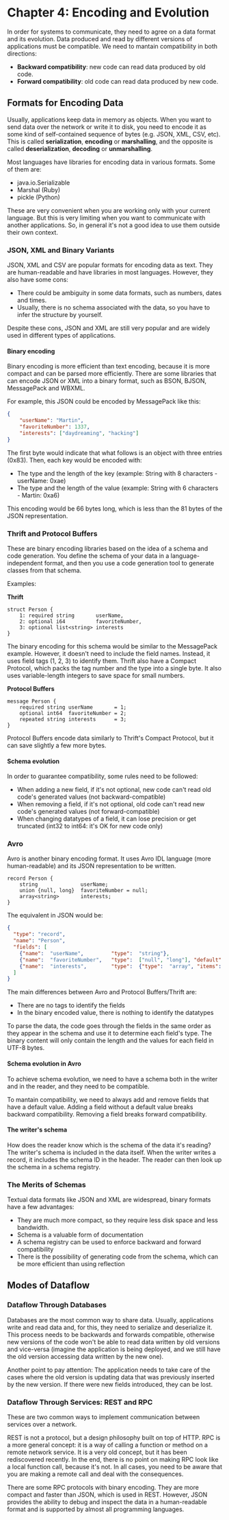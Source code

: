 # Chapter 4: Encoding and Evolution

In order for systems to communicate, they need to agree on a data format and its evolution.
Data produced and read by different versions of applications must be compatible. We need to mantain compatibility
in both directions:

- **Backward compatibility**: new code can read data produced by old code.
- **Forward compatibility**: old code can read data produced by new code.

## Formats for Encoding Data

Usually, applications keep data in memory as objects. When you want to send data over the network or write it to disk,
you need to encode it as some kind of self-contained sequence of bytes (e.g. JSON, XML, CSV, etc). This is called
**serialization**, **encoding** or **marshalling**, and the opposite is called **deserialization**, **decoding** or 
**unmarshalling**.

Most languages have libraries for encoding data in various formats. Some of them are:
- java.io.Serializable
- Marshal (Ruby)
- pickle (Python)

These are very convenient when you are working only with your current language. But this is very limiting when you
want to communicate with another applications. So, in general it's not a good idea to use them outside their own
context.

### JSON, XML and Binary Variants

JSON, XML and CSV are popular formats for encoding data as text. They are human-readable and have libraries in most
languages. However, they also have some cons:
- There could be ambiguity in some data formats, such as numbers, dates and times.
- Usually, there is no schema associated with the data, so you have to infer the structure by yourself.

Despite these cons, JSON and XML are still very popular and are widely used in different types of applications.

#### Binary encoding

Binary encoding is more efficient than text encoding, because it is more compact and can be parsed more efficiently.
There are some libraries that can encode JSON or XML into a binary format, such as BSON, BJSON, MessagePack and WBXML.

For example, this JSON could be encoded by MessagePack like this:
```json
{
    "userName": "Martin",
    "favoriteNumber": 1337,
    "interests": ["daydreaming", "hacking"]
}
```
The first byte would indicate that what follows is an object with three entries (0x83). Then, each key would be encoded with:
- The type and the length of the key (example: String with 8 characters - userName: 0xae)
- The type and the length of the value (example: String with 6 characters - Martin: 0xa6)

This encoding would be 66 bytes long, which is less than the 81 bytes of the JSON representation.

### Thrift and Protocol Buffers

These are binary encoding libraries based on the idea of a schema and code generation. You define the schema of your
data in a language-independent format, and then you use a code generation tool to generate classes from that schema.

Examples:

**Thrift**
```
struct Person {
    1: required string       userName,
    2: optional i64          favoriteNumber,
    3: optional list<string> interests
}
```

The binary encoding for this schema would be similar to the MessagePack example. However, it doesn't need to include
the field names. Instead, it uses field tags (1, 2, 3) to identify them. Thrift also have a Compact Protocol, which
packs the tag number and the type into a single byte. It also uses variable-length integers to save space for small
numbers.

**Protocol Buffers**
```
message Person {
    required string userName       = 1;
    optional int64  favoriteNumber = 2;
    repeated string interests      = 3;
}
```

Protocol Buffers encode data similarly to Thrift's Compact Protocol, but it can save slightly a few more bytes.

#### Schema evolution

In order to guarantee compatibility, some rules need to be followed:
- When adding a new field, if it's not optional, new code can't read old code's generated values (not backward-compatible)
- When removing a field, if it's not optional, old code can't read new code's generated values (not forward-compatible)
- When changing datatypes of a field, it can lose precision or get truncated (int32 to int64: it's OK for new code only)

### Avro

Avro is another binary encoding format. It uses Avro IDL language (more human-readable) and its JSON representation to be written.

```
record Person {
    string              userName;
    union {null, long}  favoriteNumber = null;
    array<string>       interests;
}
```
The equivalent in JSON would be:
```json
{
  "type": "record",
  "name": "Person",
  "fields": [
    {"name":  "userName",         "type":  "string"},
    {"name":  "favoriteNumber",   "type":  ["null", "long"], "default":  null},
    {"name":  "interests",        "type":  {"type":  "array", "items": "string"}}
  ]
}
```

The main differences between Avro and Protocol Buffers/Thrift are:
- There are no tags to identify the fields
- In the binary encoded value, there is nothing to identify the datatypes

To parse the data, the code goes through the fields in the same order as they appear in the schema and use it to determine
each field's type. The binary content will only contain the length and the values for each field in UTF-8 bytes.

#### Schema evolution in Avro

To achieve schema evolution, we need to have a schema both in the writer and in the reader, and they need to be compatible.

To mantain compatibility, we need to always add and remove fields that have a default value.
Adding a field without a default value breaks backward compatibility. Removing a field breaks forward compatibility.

#### The writer's schema

How does the reader know which is the schema of the data it's reading? The writer's schema is included in the data itself.
When the writer writes a record, it includes the schema ID in the header. The reader can then look up the schema in a
schema registry.

### The Merits of Schemas

Textual data formats like JSON and XML are widespread, binary formats have a few advantages:
- They are much more compact, so they require less disk space and less bandwidth.
- Schema is a valuable form of documentation
- A schema registry can be used to enforce backward and forward compatibility
- There is the possibility of generating code from the schema, which can be more efficient than using reflection

## Modes of Dataflow

### Dataflow Through Databases

Databases are the most common way to share data. Usually, applications write and read data and, for this, they need
to serialize and deserialize it. This process needs to be backwards and forwards compatible, otherwise new versions
of the code won't be able to read data written by old versions and vice-versa (imagine the application is being 
deployed, and we still have the old version accessing data written by the new one).

Another point to pay attention: The application needs to take care of the cases where the old version is updating data
that was previously inserted by the new version. If there were new fields introduced, they can be lost.

### Dataflow Through Services: REST and RPC

These are two common ways to implement communication between services over a network.

REST is not a protocol, but a design philosophy built on top of HTTP. RPC is a more general concept: it is a way of
calling a function or method on a remote network service. It is a very old concept, but it has been rediscovered
recently. In the end, there is no point on making RPC look like a local function call, because it's not. In all cases,
you need to be aware that you are making a remote call and deal with the consequences.

There are some RPC protocols with binary encoding. They are more compact and faster than JSON, which is used in REST.
However, JSON provides the ability to debug and inspect the data in a human-readable format and is supported by
almost all programming languages.
